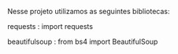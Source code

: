 Nesse projeto utilizamos as seguintes bibliotecas:

requests : import requests

beautifulsoup : from bs4 import BeautifulSoup
